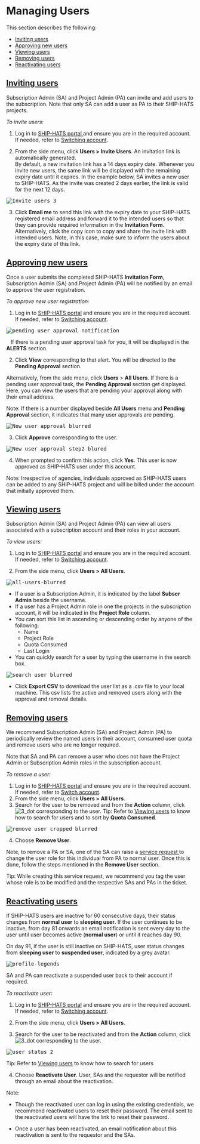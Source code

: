 # Managing Users
This section describes the following:

* [Inviting users](#inviting-users)
* [Approving new users](#approving-new-users)
* [Viewing users](#viewing-users)
* [Removing users](#removing-users)
* [Reactivating users](#reactivating-users)



## [Inviting users](#inviting-users)
Subscription Admin (SA) and Project Admin (PA) can invite and add users to the subscription. Note that only SA can add a user as PA to their SHIP-HATS projects.

*To invite users:*

1. Log in to <a href="https://www.ship.gov.sg/"> SHIP-HATS portal </a> and ensure you are in the required account. If needed, refer to [Switching account](https://docs.developer.gov.sg/docs/ship-hats-documentation/#/portal-guide/logging-in-and-logging-out?id=switch-account). 

2. From the side menu, click **Users > Invite Users**. An invitation link is automatically generated.  
By default, a new invitation link has a 14 days expiry date.  Whenever you invite new users, the same link will be displayed with the remaining expiry date until it expires. In the example below, SA invites a new user to SHIP-HATS. As the invite was created 2 days earlier, the link is valid for the next 12 days.

<kbd>![Invite_users_3](images/Invite_users_3.png ':size=75%')</kbd>

3. Click **Email me** to send this link with the expiry date to your SHIP-HATS registered email address and forward it to the intended users so that they can provide required information in the **Invitation Form**.
Alternatively, click the copy icon to copy and share the invite link with intended users. Note, in this case, make sure to inform the users about the expiry date of this link.

## [Approving new users](#approving-new-users)
Once a user submits the completed SHIP-HATS **Invitation Form**, Subscription Admin (SA) and Project Admin (PA) will be notified by an email to approve the user registration.

*To approve new user registration:*
1. Log in to <a href="https://www.ship.gov.sg/"> SHIP-HATS portal</a> and ensure you are in the required account. If needed, refer to [Switching account](https://docs.developer.gov.sg/docs/ship-hats-documentation/#/portal-guide/logging-in-and-logging-out?id=switch-account).

<kbd>![pending user approval notification](images/pending_user_approval_notification.png ':size=75%')</kbd>

&nbsp;&nbsp;&nbsp;If there is a pending user approval task for you, it will be displayed in the **ALERTS** section.  

2. Click **View** corresponding to that alert. You will be directed to the **Pending Approval** section.

Alternatively, from the side menu, click **Users** > **All Users**. If there is a pending user approval task, the **Pending Approval** section get displayed. Here, you can view the users that are pending your approval along with their email address.  

Note: If there is a number displayed beside **All Users** menu and **Pending Approval** section, it indicates that many user approvals are pending.  

<kbd>![New user approval_blurred](images/New-user-approval-blurred.png ':size=75%')</kbd>

3. Click **Approve** corresponding to the user.

<kbd>![New user approval_step2_blured](images/New-user-approval-step2-blurred.png ':size=75%')</kbd>

4. When prompted to confirm this action, click **Yes**. This user is now approved as SHIP-HATS user under this account.

Note: Irrespective of agencies, individuals approved as SHIP-HATS users can be added to any SHIP-HATS project and will be billed under the account that initially approved them.  

## [Viewing users](#viewing-users)

Subscription Admin (SA) and Project Admin (PA) can view all users associated with a subscription account and their roles in your account.

*To view users:*

1. Log in to <a href="https://www.ship.gov.sg/"> SHIP-HATS portal</a> and ensure you are in the required account. If needed, refer to [Switching account](https://docs.developer.gov.sg/docs/ship-hats-documentation/#/portal-guide/logging-in-and-logging-out?id=switch-account).

2. From the side menu, click **Users > All Users**.

<kbd>![all-users-blurred](images/all-users-blurred.png ':size=75%')</kbd>

* If a user is a Subscription Admin, it is indicated by the label **Subscr Admin** beside the username.
* If a user has a Project Admin role in one the projects in the subscription account, it will be indicated in the **Project Role** column.
* You can sort this list in ascending or descending order by anyone of the following:
  * Name
  * Project Role
  * Quota Consumed
  * Last Login
* You can quickly search for a user by typing the username in the search box.

<kbd>![search_user_blurred](images/search-user-blurred.png ':size=75%')</kbd>

* Click **Export CSV** to download the user list as a .csv file to your local machine. This csv lists the active and removed users along with the approval and removal details.

## [Removing users](#removing-users)

We recommend Subscription Admin (SA) and Project Admin (PA) to periodically review the named users in their account, consumed user quota and remove users who are no longer required.

Note that SA and PA can remove a user who does not have the Project Admin or Subscription Admin roles in the subscription account.

*To remove a user:*

1. Log in to <a href="https://www.ship.gov.sg/"> SHIP-HATS portal</a> and ensure you are in the required account. If needed, refer to [Switch account](https://docs.developer.gov.sg/docs/ship-hats-documentation/#/portal-guide/account-management/account-management?id=switch-account).
2. From the side menu, click **Users > All Users**.
3. Search for the user to be removed and from the **Action** column, click ![3_dot](3_dot.png) corresponding to the user.
Tip: Refer to [Viewing users](#view-users) to know how to search for users and to sort by **Quota Consumed**.

<kbd>![remove_user_cropped_blurred](images/remove-user-cropped-blurred.png ':size=100%')</kbd>

4. Choose **Remove User**.

Note, to remove a PA or SA, one of the SA can raise a <a href="https://jira.ship.gov.sg/servicedesk/customer/portal/11/"> service request </a> to change the user role for this individual from PA to normal user. Once this is done, follow the steps mentioned in the **Remove User** section.

Tip:  While creating this service request, we recommend you tag the user whose role is to be modified and the respective SAs and PAs in the ticket.

## [Reactivating users](#reactivating-users)

If SHIP-HATS users are inactive for 60 consecutive days, their status changes from **normal user** to **sleeping user**. If the user continues to be inactive, from day 81 onwards an email notification is sent every day to the user until user becomes active (**normal user**) or until it reaches day 90.  

On day 91, if the user is still inactive on SHIP-HATS, user status changes from **sleeping user** to **suspended user**, indicated by a grey avatar.  

<kbd>![profile-legends](images/profile-legends.png ':size=75%')</kbd>

SA and PA can reactivate a suspended user back to their account if required.

*To reactivate user:*

1. Log in to <a href="https://www.ship.gov.sg/"> SHIP-HATS portal</a> and ensure you are in the required account. If needed, refer to [Switching account](https://docs.developer.gov.sg/docs/ship-hats-documentation/#/portal-guide/logging-in-and-logging-out?id=switch-account).

2.  From the side menu, click **Users > All Users**.

3. Search for the user to be reactivated and from the **Action** column, click ![3_dot](3_dot.png) corresponding to the user.

<kbd>![user_status_2](images/user_status_2.png ':size=75%')</kbd>

Tip: Refer to [Viewing users](#view-users) to know how to search for users

4. Choose **Reactivate User**. User, SAs and the requestor will be notified through an email about the reactivation.  

Note:
* Though the reactivated user can log in using the existing credentials, we recommend reactivated users to reset their password. The email sent to the reactivated users will have the link to reset their password.

* Once a user has been reactivated, an email notification about this reactivation is sent to the requestor and the SAs.
